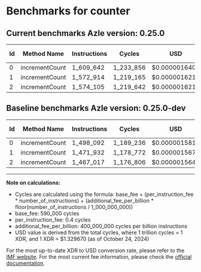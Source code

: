 # Benchmarks for counter

## Current benchmarks Azle version: 0.25.0

| Id  | Method Name    | Instructions | Cycles    | USD           | USD/Million Calls | Change                            |
| --- | -------------- | ------------ | --------- | ------------- | ----------------- | --------------------------------- |
| 0   | incrementCount | 1_609_642    | 1_233_856 | $0.0000016406 | $1.64             | <font color="red">+111_550</font> |
| 1   | incrementCount | 1_572_914    | 1_219_165 | $0.0000016211 | $1.62             | <font color="red">+100_982</font> |
| 2   | incrementCount | 1_574_105    | 1_219_642 | $0.0000016217 | $1.62             | <font color="red">+107_088</font> |

## Baseline benchmarks Azle version: 0.25.0-dev

| Id  | Method Name    | Instructions | Cycles    | USD           | USD/Million Calls |
| --- | -------------- | ------------ | --------- | ------------- | ----------------- |
| 0   | incrementCount | 1_498_092    | 1_189_236 | $0.0000015813 | $1.58             |
| 1   | incrementCount | 1_471_932    | 1_178_772 | $0.0000015674 | $1.56             |
| 2   | incrementCount | 1_467_017    | 1_176_806 | $0.0000015648 | $1.56             |

---

**Note on calculations:**

- Cycles are calculated using the formula: base_fee + (per_instruction_fee \* number_of_instructions) + (additional_fee_per_billion \* floor(number_of_instructions / 1_000_000_000))
- base_fee: 590_000 cycles
- per_instruction_fee: 0.4 cycles
- additional_fee_per_billion: 400_000_000 cycles per billion instructions
- USD value is derived from the total cycles, where 1 trillion cycles = 1 XDR, and 1 XDR = $1.329670 (as of October 24, 2024)

For the most up-to-date XDR to USD conversion rate, please refer to the [IMF website](https://www.imf.org/external/np/fin/data/rms_sdrv.aspx).
For the most current fee information, please check the [official documentation](https://internetcomputer.org/docs/current/developer-docs/gas-cost#execution).
